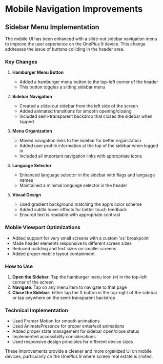 # Mobile Navigation Improvements

## Sidebar Menu Implementation

The mobile UI has been enhanced with a slide-out sidebar navigation menu to improve the user experience on the OnePlus 9 device. This change addresses the issue of buttons colliding in the header area.

### Key Changes

1. **Hamburger Menu Button**
   - Added a hamburger menu button to the top-left corner of the header
   - This button toggles a sliding sidebar menu

2. **Sidebar Navigation**
   - Created a slide-out sidebar from the left side of the screen
   - Added animated transitions for smooth opening/closing
   - Included semi-transparent backdrop that closes the sidebar when tapped

3. **Menu Organization**
   - Moved navigation links to the sidebar for better organization
   - Added user profile information at the top of the sidebar when logged in
   - Included all important navigation links with appropriate icons

4. **Language Selector**
   - Enhanced language selector in the sidebar with flags and language names
   - Maintained a minimal language selector in the header

5. **Visual Design**
   - Used gradient background matching the app's color scheme
   - Added subtle hover effects for better touch feedback
   - Ensured text is readable with appropriate contrast

### Mobile Viewport Optimizations

- Added support for very small screens with a custom 'xs' breakpoint
- Made header elements responsive to different screen sizes
- Reduced padding and text sizes on smaller screens
- Added proper mobile layout containment

### How to Use

1. **Open the Sidebar**: Tap the hamburger menu icon (≡) in the top-left corner of the screen
2. **Navigate**: Tap on any menu item to navigate to that page
3. **Close the Sidebar**: Either tap the X button in the top-right of the sidebar or tap anywhere on the semi-transparent backdrop

### Technical Implementation

- Used Framer Motion for smooth animations
- Used AnimatePresence for proper enter/exit animations
- Added proper state management for sidebar open/close status
- Implemented accessibility considerations
- Used responsive design principles for different device sizes

These improvements provide a cleaner and more organized UI on mobile devices, particularly on the OnePlus 9 where screen real estate is limited.
